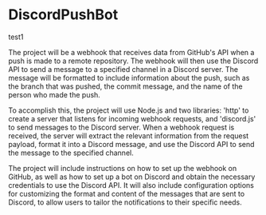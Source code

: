 # DiscordPushBot

test1



The project will be a webhook that receives data from GitHub's API when a push is made to a remote repository. The webhook will then use the Discord API to send a message to a specified channel in a Discord server. The message will be formatted to include information about the push, such as the branch that was pushed, the commit message, and the name of the person who made the push.  

To accomplish this, the project will use Node.js and two libraries: 'http' to create a server that listens for incoming webhook requests, and 'discord.js' to send messages to the Discord server. When a webhook request is received, the server will extract the relevant information from the request payload, format it into a Discord message, and use the Discord API to send the message to the specified channel.

The project will include instructions on how to set up the webhook on GitHub, as well as how to set up a bot on Discord and obtain the necessary credentials to use the Discord API. It will also include configuration options for customizing the format and content of the messages that are sent to Discord, to allow users to tailor the notifications to their specific needs.
